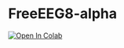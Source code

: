 # FreeEEG8-alpha

[![Open In Colab](https://colab.research.google.com/assets/colab-badge.svg)](https://colab.research.google.com/github/neuroidss/FreeEEG8-alpha/blob/main/freeeeg8-alpha_create_function_chat.ipynb)
